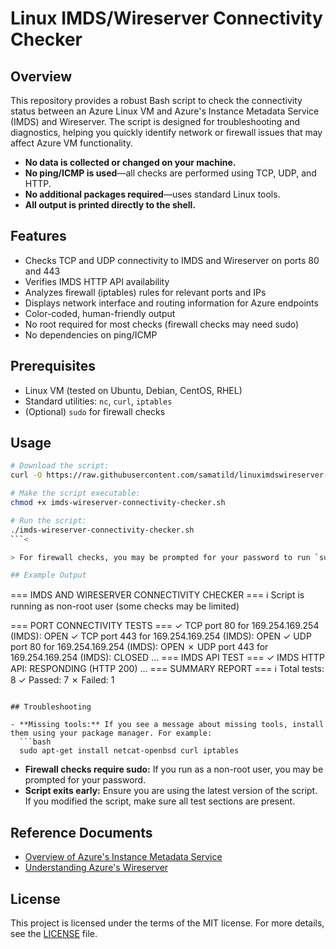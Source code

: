 
# Linux IMDS/Wireserver Connectivity Checker

## Overview

This repository provides a robust Bash script to check the connectivity status between an Azure Linux VM and Azure's Instance Metadata Service (IMDS) and Wireserver. The script is designed for troubleshooting and diagnostics, helping you quickly identify network or firewall issues that may affect Azure VM functionality.

- **No data is collected or changed on your machine.**
- **No ping/ICMP is used**—all checks are performed using TCP, UDP, and HTTP.
- **No additional packages required**—uses standard Linux tools.
- **All output is printed directly to the shell.**

## Features

- Checks TCP and UDP connectivity to IMDS and Wireserver on ports 80 and 443
- Verifies IMDS HTTP API availability
- Analyzes firewall (iptables) rules for relevant ports and IPs
- Displays network interface and routing information for Azure endpoints
- Color-coded, human-friendly output
- No root required for most checks (firewall checks may need sudo)
- No dependencies on ping/ICMP

## Prerequisites

- Linux VM (tested on Ubuntu, Debian, CentOS, RHEL)
- Standard utilities: `nc`, `curl`, `iptables`
- (Optional) `sudo` for firewall checks

## Usage
   ```bash
   # Download the script:
   curl -O https://raw.githubusercontent.com/samatild/linuximdswireserver-connectionchecker/main/imds-wireserver-connectivity-checker.sh

   # Make the script executable:
   chmod +x imds-wireserver-connectivity-checker.sh

   # Run the script:
   ./imds-wireserver-connectivity-checker.sh
```<

   > For firewall checks, you may be prompted for your password to run `sudo`.

## Example Output

```
=== IMDS AND WIRESERVER CONNECTIVITY CHECKER ===
ℹ Script is running as non-root user (some checks may be limited)

=== PORT CONNECTIVITY TESTS ===
✓ TCP port 80 for 169.254.169.254 (IMDS): OPEN
✓ TCP port 443 for 169.254.169.254 (IMDS): OPEN
✓ UDP port 80 for 169.254.169.254 (IMDS): OPEN
✗ UDP port 443 for 169.254.169.254 (IMDS): CLOSED
...
=== IMDS API TEST ===
✓ IMDS HTTP API: RESPONDING (HTTP 200)
...
=== SUMMARY REPORT ===
ℹ Total tests: 8
✓ Passed: 7
✗ Failed: 1
```

## Troubleshooting

- **Missing tools:** If you see a message about missing tools, install them using your package manager. For example:
  ```bash
  sudo apt-get install netcat-openbsd curl iptables
  ```
- **Firewall checks require sudo:** If you run as a non-root user, you may be prompted for your password.
- **Script exits early:** Ensure you are using the latest version of the script. If you modified the script, make sure all test sections are present.

## Reference Documents

- [Overview of Azure's Instance Metadata Service](https://docs.microsoft.com/en-us/azure/virtual-machines/linux/instance-metadata-service)
- [Understanding Azure's Wireserver](https://docs.microsoft.com/en-us/azure/azure-resource-manager/management/instance-metadata-service)

## License

This project is licensed under the terms of the MIT license. For more details, see the [LICENSE](LICENSE) file.